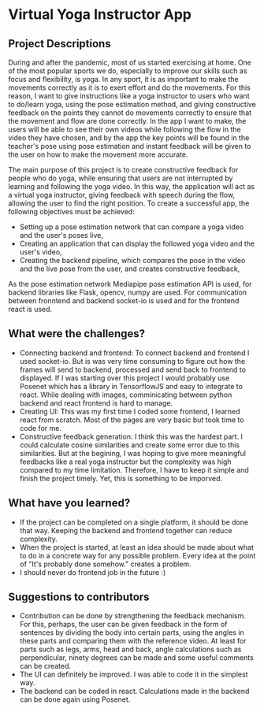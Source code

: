 # Virtual Yoga Instructor App

## Project Descriptions

During and after the pandemic, most of us started exercising at home. One of the most popular sports we do, especially to improve our skills such as focus and flexibility, is yoga. In any sport, it is as important to make the movements correctly as it is to exert effort and do the movements. For this reason, I want to give instructions like a yoga instructor to users who want to do/learn yoga, using the pose estimation method, and giving constructive feedback on the points they cannot do movements correctly to ensure that the movement and flow are done correctly. In the app I want to make, the users will be able to see their own videos while following the flow in the video they have chosen, and by the app the key points will be found in the teacher's pose using pose estimation and instant feedback will be given to the user on how to make the movement more accurate.

The main purpose of this project is to create constructive feedback for people who do yoga, while ensuring that users are not interrupted by learning and following the yoga video. In this way, the application will act as a virtual yoga instructor, giving feedback with speech during the flow, allowing the user to find the right position. To create a successful app, the following objectives must be achieved:
- Setting up a pose estimation network that can compare a yoga video and the user's poses live,
- Creating an application that can display the followed yoga video and the user's video,
- Creating the backend pipeline, which compares the pose in the video and the live pose from the user, and creates constructive feedback,

As the pose estimation network Mediapipe pose estimation API is used, for backend libraries like Flask, opencv, numpy are used. For communication between fronntend and backend socket-io is used and for the frontend react is used.

## What were the challenges?
* Connecting backend and frontend: To connect backend and frontend I used socket-io. But is was very time consuming to figure out how the frames will send to backend, processed and send back to frontend to displayed. If I was starting over this project I would probably use Posenet which has a library in TensorflowJS and easy to integrate to react. While dealing with images, comminicating between python backend and react frontend is hard to manage.
* Creating UI: This was my first time I coded some frontend, I learned react from scratch. Most of the pages are very basic but took time to code for me.
* Constructive feedback generation: I think this was the hardest part. I could calculate cosine similarities and create some error due to this similarities. But at the begining, I was hoping to give more meaningful feedbacks like a real yoga instructor but the complexity was high compared to my time limitation. Therefore, I have to keep it simple and finish the project timely. Yet, this is something to be imporved.

## What have you learned?
* If the project can be completed on a single platform, it should be done that way. Keeping the backend and frontend together can reduce complexity. 
* When the project is started, at least an idea should be made about what to do in a concrete way for any possible problem. Every idea at the point of "It's probably done somehow." creates a problem. 
* I should never do frontend job in the future :)

## Suggestions to contributors
* Contribution can be done by strengthening the feedback mechanism. For this, perhaps, the user can be given feedback in the form of sentences by dividing the body into certain parts, using the angles in these parts and comparing them with the reference video. At least for parts such as legs, arms, head and back, angle calculations such as perpendicular, ninety degrees can be made and some useful comments can be created. 
* The UI can definitely be improved. I was able to code it in the simplest way. 
* The backend can be coded in react. Calculations made in the backend can be done again using Posenet.